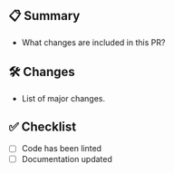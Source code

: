 ## 📋 Summary

- What changes are included in this PR?

## 🛠️ Changes

- List of major changes.

## ✅ Checklist

- [ ] Code has been linted
- [ ] Documentation updated
